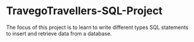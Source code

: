 # TravegoTravellers-SQL-Project
The focus of this project is to learn to write different types SQL statements to insert and retrieve data from a database.
